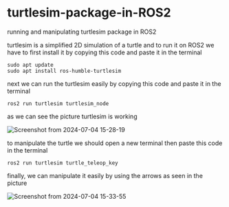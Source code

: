 # turtlesim-package-in-ROS2
running and manipulating turtlesim package in ROS2

turtlesim is a simplified 2D simulation of a turtle and to run it on ROS2 we have to first install it by copying this code and paste it in the terminal 

```
sudo apt update
sudo apt install ros-humble-turtlesim
```

next we can run the turtlesim easily by copying this code and paste it in the terminal 

```
ros2 run turtlesim turtlesim_node
```
as we can see the picture turtlesim is working 

![Screenshot from 2024-07-04 15-28-19](https://github.com/FaisalBaqutyan/ROS2-humble-installation/assets/174335196/9f1acdf1-3256-422a-818a-cd169f13c2c4)

to manipulate the turtle we should open a new terminal then paste this code in the terminal 

```
ros2 run turtlesim turtle_teleop_key
```

finally, we can manipulate it easily by using the arrows as seen in the picture 

![Screenshot from 2024-07-04 15-33-55](https://github.com/FaisalBaqutyan/ROS2-humble-installation/assets/174335196/8b0a93ed-e133-434d-95da-1b6399f5dee4)
